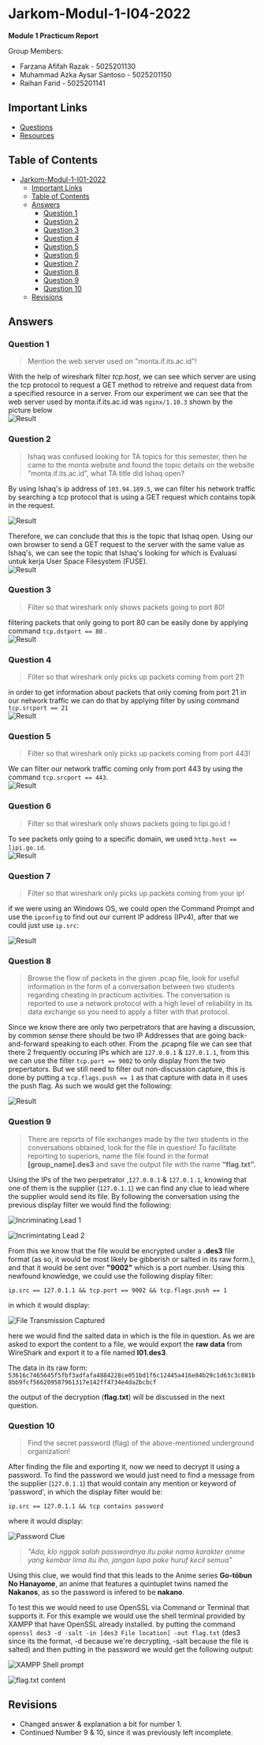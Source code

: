 # Jarkom-Modul-1-I04-2022

**Module 1 Practicum Report**

Group Members:

+ Farzana Afifah Razak - 5025201130
+ Muhammad Azka Aysar Santoso - 5025201150
+ Raihan Farid - 5025201141


## Important Links

+ [Questions](https://docs.google.com/document/d/1e5fXdleV59vFthVeK0O5WfmuOYV6xi6WkpHsZEiBofE/edit?usp=sharing)
+ [Resources](https://docs.google.com/document/d/1WcElh3NxoqVzibwBwo-fZ0l6eK3pEtx7gW60r2KSZMM/edit)

## Table of Contents

- [Jarkom-Modul-1-I01-2022](#jarkom-modul-1-i01-2022)
  - [Important Links](#important-links)
  - [Table of Contents](#table-of-contents)
  - [Answers](#answers)
    - [Question 1](#question-1)
    - [Question 2](#question-2)
    - [Question 3](#question-3)
    - [Question 4](#question-4)
    - [Question 5](#question-5)
    - [Question 6](#question-6)
    - [Question 7](#question-7)
    - [Question 8](#question-8)
    - [Question 9](#question-9)
    - [Question 10](#question-10)
  - [Revisions](#revisions)


## Answers

### Question 1

> Mention the web server used on "monta.if.its.ac.id"!

With the help of wireshark filter _tcp.host_, we can see which server are using the tcp protocol to request a GET method to retreive and request data from a specified resource in a server. From our experiment we can see that the web server used by monta.if.its.ac.id was `nginx/1.10.3` shown by the picture below <br>
![Result](Contents/no1.png)

### Question 2

> Ishaq was confused looking for TA topics for this semester, then he came to the monta website and found the topic details on the website “monta.if.its.ac.id”, what TA title did Ishaq open?

By using Ishaq's ip address of `103.94.189.5`, we can filter his network traffic by searching a tcp protocol that is using a GET request which contains topik in the request.

![Result](Contents/no2_1.png)

Therefore, we can conclude that this is the topic that Ishaq open. Using our own browser to send a GET request to the server with the same value as Ishaq's, we can see the topic that Ishaq's looking for which is Evaluasi untuk kerja User Space Filesystem (FUSE).<br>
![Result](Contents/no2_2.png)

### Question 3

> Filter so that wireshark only shows packets going to port 80!

filtering packets that only going to port 80 can be easily done by applying command `tcp.dstport == 80` . <br>
![Result](Contents/no3.png)

### Question 4

> Filter so that wireshark only picks up packets coming from port 21!

in order to get information about packets that only coming from port 21 in our network traffic we can do that by applying filter by using command `tcp.srcport == 21` <br>
![Result](Contents/no4.png)

### Question 5

> Filter so that wireshark only picks up packets coming from port 443!

We can filter our network traffic coming only from port 443 by using the command `tcp.srcport == 443`.<br>
![Result](Contents/no5.png)

### Question 6

> Filter so that wireshark only shows packets going to lipi.go.id !

To see packets only going to a specific domain, we used `http.host == lipi.go.id`.<br>
![Result](Contents/no6.png)

### Question 7

> Filter so that wireshark only picks up packets coming from your ip!

if we were using an Windows OS, we could open the Command Prompt and use the `ipconfig` to find out our current IP address (IPv4), after that we could just use `ip.src`:

![Result](Contents/no7.png)

### Question 8

> Browse the flow of packets in the given .pcap file, look for useful information in the form of a conversation between two students regarding cheating in practicum activities. The conversation is reported to use a network protocol with a high level of reliability in its data exchange so you need to apply a filter with that protocol.

Since we know there are only two perpetrators that are having a discussion, by common sense there should be two IP Addresses that are going back-and-forward speaking to each other. From the .pcapng file we can see that there 2 frequently occuring IPs which are `127.0.0.1` & `127.0.1.1`, from this we can use the filter `tcp.port == 9002` to only display from the two prepertators. But we still need to filter out non-discussion capture, this is done by putting a `tcp.flags.push == 1` as that capture with data in it uses the push flag. As such we would get the following:

![Result](Contents/no8.png)

### Question 9

> There are reports of file exchanges made by the two students in the conversations obtained, look for the file in question! To facilitate reporting to superiors, name the file found in the format **[group_name].des3** and save the output file with the name **“flag.txt”.**

Using the IPs of the two perpetrator ,`127.0.0.1` & `127.0.1.1`, knowing that one of them is the supplier (`127.0.1.1`) we can find any clue to lead where the supplier would send its file. By following the conversation using the previous display filter we would find the following:

![Incriminating Lead 1](Contents/no9_1.png)

![Incrimintating Lead 2](Contents/no9_2.png)

From this we know that the file would be encrypted under a **.des3** file format (as so, it would be most likely be gibberish or salted in its raw form.), and that it would be sent over **"9002"** which is a port number. Using this newfound knowledge, we could use the following display filter:

`ip.src == 127.0.1.1 && tcp.port == 9002 && tcp.flags.push == 1`

in which it would display:

![File Transmission Captured](Contents/no9_3.png)

here we would find the salted data in which is the file in question. As we are asked to export the content to a file, we would export the **raw data** from WireShark and export it to a file named **I01.des3**.

The data in its raw form:<br>
`53616c7465645f5fbf3adfafa4884228ce051bd1f6c12445a416e84b29c1d63c3c081b8bb9fcf566209587961317e142ff4734e4da2bcbcf`

the output of the decryption (**flag.txt**) will be discussed in the next question.

### Question 10

> Find the secret password (flag) of the above-mentioned underground organization!

After finding the file and exporting it, now we need to decrypt it using a password. To find the password we would just need to find a message from the supplier (`127.0.1.1`) that would contain any mention or keyword of 'password', in which the display filter would be:

`ip.src == 127.0.1.1 && tcp contains password`

where it would display:

![Password Clue](Contents/no10_1.png)

>*"Ada, klo nggak salah passwordnya itu pake nama karakter anime yang kembar lima itu lho, jangan lupa pake huruf kecil semua"*

Using this clue, we would find that this leads to the Anime series **Go-tōbun No Hanayome**, an anime that features a quintuplet twins named the **Nakanos**, as so the password is infered to be **nakano**.

To test this we would need to use OpenSSL via Command or Terminal that supports it. For this example we would use the shell terminal provided by XAMPP that have OpenSSL already installed. by putting the command `openssl des3 -d -salt -in [des3 File location] -out flag.txt` (des3 since its the format, -d because we're decrypting, -salt because the file is salted) and then putting in the password we would get the following output:

![XAMPP Shell prompt](Contents/no10_2.png)

![flag.txt content](Contents/no10_3.png)



## Revisions

+ Changed answer & explanation a bit for number 1.
+ Continued Number 9 & 10, since it was previously left incomplete.
